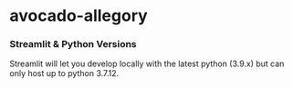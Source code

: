# avocado-allegory


### Streamlit & Python Versions
Streamlit will let you develop locally with the latest python (3.9.x) but can only host up to python 3.7.12. 